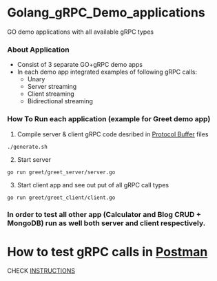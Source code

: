 # Golang_gRPC_Demo_applications
GO demo applications with all available gRPC types

### About Application
- Consist of 3 separate GO+gRPC demo apps
- In each demo app integrated examples of following gRPC calls:
  - Unary 
  - Server streaming
  - Client streaming
  - Bidirectional streaming

### How To Run each application (example for **Greet** demo app)

1) Compile server & client gRPC code desribed in [Protocol Buffer](https://developers.google.com/protocol-buffers/) files

```
./generate.sh
```

2) Start server 

```
go run greet/greet_server/server.go
```

3) Start client app and see out put of all gRPC call types

```
go run greet/greet_client/client.go 
```

### In order to test all other app (**Calculator** and **Blog CRUD + MongoDB**) run as well both server and client respectively.


# How to test gRPC calls in [Postman](https://www.getpostman.com/)
CHECK  [INSTRUCTIONS](https://github.com/Maksim1990/Golang_gRPC_Demo_applications/blob/master/demo_guide/POSTMAN_gRPC_GUIDE.md)
